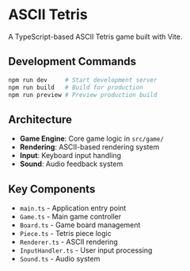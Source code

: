 # ASCII Tetris

A TypeScript-based ASCII Tetris game built with Vite.

## Development Commands

```bash
npm run dev     # Start development server
npm run build   # Build for production
npm run preview # Preview production build
```

## Architecture

- **Game Engine**: Core game logic in `src/game/`
- **Rendering**: ASCII-based rendering system
- **Input**: Keyboard input handling
- **Sound**: Audio feedback system

## Key Components

- `main.ts` - Application entry point
- `Game.ts` - Main game controller
- `Board.ts` - Game board management
- `Piece.ts` - Tetris piece logic
- `Renderer.ts` - ASCII rendering
- `InputHandler.ts` - User input processing
- `Sound.ts` - Audio system